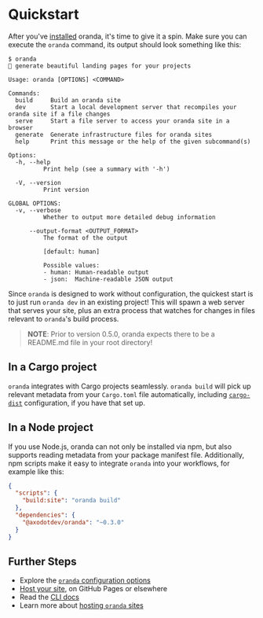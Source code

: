 # Quickstart

After you've [installed](./install.md) oranda, it's time to give it a spin. Make sure you can execute the
`oranda` command, its output should look something like this:

```
$ oranda
🎁 generate beautiful landing pages for your projects

Usage: oranda [OPTIONS] <COMMAND>

Commands:
  build     Build an oranda site
  dev       Start a local development server that recompiles your oranda site if a file changes
  serve     Start a file server to access your oranda site in a browser
  generate  Generate infrastructure files for oranda sites
  help      Print this message or the help of the given subcommand(s)

Options:
  -h, --help
          Print help (see a summary with '-h')

  -V, --version
          Print version

GLOBAL OPTIONS:
  -v, --verbose
          Whether to output more detailed debug information

      --output-format <OUTPUT_FORMAT>
          The format of the output
          
          [default: human]

          Possible values:
          - human: Human-readable output
          - json:  Machine-readable JSON output
```

Since `oranda` is designed to work without configuration, the quickest start is to just run `oranda dev` in an
existing project! This will spawn a web server that serves your site, plus an extra process that watches for 
changes in files relevant to `oranda`'s build process.

> __NOTE__: Prior to version 0.5.0, oranda expects there to be a README.md file in your root directory!

## In a Cargo project

`oranda` integrates with Cargo projects seamlessly. `oranda build` will pick up relevant
metadata from your `Cargo.toml` file automatically, including [`cargo-dist`] configuration,
if you have that set up.

## In a Node project

If you use Node.js, oranda can not only be installed via npm, but also supports reading metadata
from your package manifest file. Additionally, npm scripts make it easy to integrate `oranda` into
your workflows, for example like this:

```json
{
  "scripts": {
    "build:site": "oranda build"
  },
  "dependencies": {
    "@axodotdev/oranda": "~0.3.0"
  }
}
```

## Further Steps

- Explore the [`oranda` configuration options](./configuration.md)
- [Host your site](./hosting.md), on GitHub Pages or elsewhere
- Read the [CLI docs](./cli.md)
- Learn more about [hosting `oranda` sites](./hosting.md)

[`cargo-dist`]: https://opensource.axo.dev/cargo-dist

